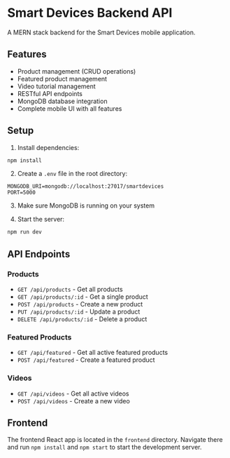 # Smart Devices Backend API

A MERN stack backend for the Smart Devices mobile application.

## Features

- Product management (CRUD operations)
- Featured product management
- Video tutorial management
- RESTful API endpoints
- MongoDB database integration
- Complete mobile UI with all features

## Setup

1. Install dependencies:
```bash
npm install
```

2. Create a `.env` file in the root directory:
```
MONGODB_URI=mongodb://localhost:27017/smartdevices
PORT=5000
```

3. Make sure MongoDB is running on your system

4. Start the server:
```bash
npm run dev
```

## API Endpoints

### Products
- `GET /api/products` - Get all products
- `GET /api/products/:id` - Get a single product
- `POST /api/products` - Create a new product
- `PUT /api/products/:id` - Update a product
- `DELETE /api/products/:id` - Delete a product

### Featured Products
- `GET /api/featured` - Get all active featured products
- `POST /api/featured` - Create a featured product

### Videos
- `GET /api/videos` - Get all active videos
- `POST /api/videos` - Create a new video

## Frontend

The frontend React app is located in the `frontend` directory. Navigate there and run `npm install` and `npm start` to start the development server.


